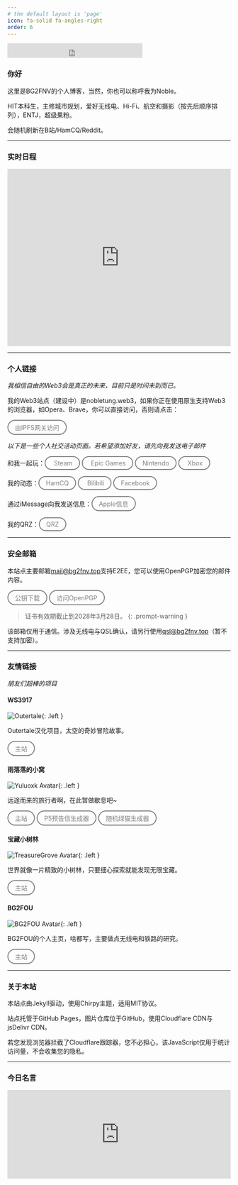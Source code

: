 ```yaml
---
# the default layout is 'page'
icon: fa-solid fa-angles-right
order: 6
---
```

<iframe src="https://free.timeanddate.com/clock/i9qcfrb1/fn16/fs20/fc999/tct/pct/pa5/tt0/tw1/tm1/th1/ta1/tb2" frameborder="0" width="305" height="33" allowtransparency="true"></iframe>

### 你好

这里是BG2FNV的个人博客，当然，你也可以称呼我为Noble。

HIT本科生，主修城市规划，爱好无线电、Hi-Fi、航空和摄影（按先后顺序排列），ENTJ，超级果粉。

会随机刷新在B站/HamCQ/Reddit。

***

### 实时日程

<iframe id="open-web-calendar" 
    style="background:url('https://raw.githubusercontent.com/niccokunzmann/open-web-calendar/master/static/img/loaders/circular-loader.gif') center center no-repeat;"
    src="https://icsviewer.ecam.fr/calendar.html?language=zh_Hans&amp;start_of_week=su&amp;starting_hour=7&amp;tab=week&amp;timezone=Asia%2FShanghai&amp;title=Echo&#039;s%20Events&amp;url=https%3A%2F%2Fp175-caldav.icloud.com%2Fpublished%2F2%2FMTc5OTUyODc1NTMxNzk5NYASTJWtrQ2TcQkQk57PtvTwuP_ve6mHNsWgrIQn0NXu5TbKhimopKC-Evcrfdvguv_LWFv4bLRPnpkK08XaG3E&amp;url=https%3A%2F%2Fp175-caldav.icloud.com%2Fpublished%2F2%2FMTc5OTUyODc1NTMxNzk5NYASTJWtrQ2TcQkQk57PtvR7_Qt2rqCMjjB__EwemcKODG5XoyMwZ8Qi18MvSDTeD7M9e4eXcakQk--ZhXJynEg"
    sandbox="allow-scripts allow-same-origin allow-top-navigation"
    allowTransparency="true" scrolling="no" 
    frameborder="0" height="400px" width="100%"></iframe>

***

### 个人链接

*我相信自由的Web3会是真正的未来，目前只是时间未到而已。*

我的Web3站点（建设中）是<a href="nobletung.web3" target="_blank" style="text-decoration: none;">nobletung.web3</a>，如果你正在使用原生支持Web3的浏览器，如Opera、Brave，你可以直接访问，否则请点击：

<a href="https://ud.me/nobletung.web3" target="_blank" style="text-decoration: none; background: transparent; border: 2px solid gray; color: gray; padding: 5px 15px; border-radius: 50px; display: inline-block; text-align: center;">由IPFS网关访问</a>

*以下是一些个人社交活动页面。若希望添加好友，请先向我发送电子邮件*

和我一起玩：<a href="https://steamcommunity.com/id/nobletung/" target="_blank" style="text-decoration: none; background: transparent; border: 2px solid gray; color: gray; padding: 5px 15px; border-radius: 50px; display: inline-block; text-align: center;">
  Steam</a>  <a href="https://store.epicgames.com/zh-CN/u/03d34458cbf84e4fb5f74fc1adfdc517" target="_blank" style="text-decoration: none; background: transparent; border: 2px solid gray; color: gray; padding: 5px 15px; border-radius: 50px; display: inline-block; text-align: center;">
  Epic Games</a>  <a href="https://lounge.nintendo.com/friendcode/4548-2982-8296/DJhK0VK5R2" target="_blank" style="text-decoration: none; background: transparent; border: 2px solid gray; color: gray; padding: 5px 15px; border-radius: 50px; display: inline-block; text-align: center;">Nintendo</a>  <a href="https://www.xbox.com/zh-CN/play/user/Noble%20E%20Tung" target="_blank" style="text-decoration: none; background: transparent; border: 2px solid gray; color: gray; padding: 5px 15px; border-radius: 50px; display: inline-block; text-align: center;">
  Xbox</a>

我的动态：<a href="https://forum.hamcq.cn/u/4874" target="_blank" style="text-decoration: none; background: transparent; border: 2px solid gray; color: gray; padding: 5px 15px; border-radius: 50px; display: inline-block; text-align: center;">HamCQ</a>  <a href="https://space.bilibili.com/452038587" target="_blank" style="text-decoration: none; background: transparent; border: 2px solid gray; color: gray; padding: 5px 15px; border-radius: 50px; display: inline-block; text-align: center;">
  Bilibili</a>  <a href="https://www.facebook.com/noblee.tung/" target="_blank" style="text-decoration: none; background: transparent; border: 2px solid gray; color: gray; padding: 5px 15px; border-radius: 50px; display: inline-block; text-align: center;">Facebook</a>

通过iMessage向我发送信息：<a href="iMessage:NobleTung@icloud.com" target="_blank" style="text-decoration: none; background: transparent; border: 2px solid gray; color: gray; padding: 5px 15px; border-radius: 50px; display: inline-block; text-align: center;">Apple信息</a>

我的QRZ：<a href="https://www.qrz.com/db/BG2FNV" target="_blank" style="text-decoration: none; background: transparent; border: 2px solid gray; color: gray; padding: 5px 15px; border-radius: 50px; display: inline-block; text-align: center;">QRZ</a>

***

### 安全邮箱

本站点主要邮箱<a href="mailto:mail@bg2fnv.top" target="_blank" style="text-decoration: none;">mail@bg2fnv.top</a>支持E2EE，您可以使用OpenPGP加密您的邮件内容。

  <a href="https://testingcf.jsdelivr.net/gh/NobleTung/nobleetung-media-hosting@main/public-key/Echo_mail@bg2fnv.top-0xC2939DD5FFE75CAE-pub.asc" target="_blank" style="text-decoration: none; background: transparent; border: 2px solid gray; color: gray; padding: 5px 15px; border-radius: 50px; display: inline-block; text-align: center;">公钥下载</a>  <a href="https://www.openpgp.org" target="_blank" style="text-decoration: none; background: transparent; border: 2px solid gray; color: gray; padding: 5px 15px; border-radius: 50px; display: inline-block; text-align: center;">访问OpenPGP</a>

> 证书有效期截止到2028年3月28日。
> {: .prompt-warning }

该邮箱仅用于通信。涉及无线电与QSL确认，请另行使用<a href="mailto:qsl@bg2fnv.top" target="_blank" style="text-decoration: none;">qsl@bg2fnv.top</a>（暂不支持加密）。

***

### 友情链接

*朋友们超棒的项目*

#### WS3917

![Outertale](/img/site/about/ws3917-outertale.png){: .left }

Outertale汉化项目，太空的奇妙冒险故事。

<a href="https://www.ws3917.space/" target="_blank" style="text-decoration: none; background: transparent; border: 2px solid gray; color: gray; padding: 5px 15px; border-radius: 50px; display: inline-block; text-align: center;">主站</a>  

#### 雨落落的小窝

![Yuluoxk Avatar](/img/site/about/yuluoxk-avatar.png){: .left }

远途而来的旅行者啊，在此暂做歇息吧~

<a href="https://yuluoxk.cn/" target="_blank" style="text-decoration: none; background: transparent; border: 2px solid gray; color: gray; padding: 5px 15px; border-radius: 50px; display: inline-block; text-align: center;">主站</a>   <a href="https://yuluoxk.cn/p5/" target="_blank" style="text-decoration: none; background: transparent; border: 2px solid gray; color: gray; padding: 5px 15px; border-radius: 50px; display: inline-block; text-align: center;">P5预告信生成器</a>   <a href="https://yuluoxk.cn/more_suzume/" target="_blank" style="text-decoration: none; background: transparent; border: 2px solid gray; color: gray; padding: 5px 15px; border-radius: 50px; display: inline-block; text-align: center;">随机绿猫生成器</a>

#### 宝藏小树林

![TreasureGrove Avatar](/img/site/about/treasuregrove-avatar.png){: .left }

世界就像一片精致的小树林，只要细心探索就能发现无限宝藏。

  <a href="https://treasuregrove.github.io" target="_blank" style="text-decoration: none; background: transparent; border: 2px solid gray; color: gray; padding: 5px 15px; border-radius: 50px; display: inline-block; text-align: center;">主站</a>

#### BG2FOU

![BG2FOU Avatar](/img/site/about/bg2fou-avatar.png){: .left }

BG2FOU的个人主页，啥都写，主要做点无线电和铁路的研究。

  <a href="https://i.bg2fou.top" target="_blank" style="text-decoration: none; background: transparent; border: 2px solid gray; color: gray; padding: 5px 15px; border-radius: 50px; display: inline-block; text-align: center;">主站</a>

***

### 关于本站

本站点由Jekyll驱动，使用Chirpy主题，适用MIT协议。

站点托管于GitHub Pages，图片仓库位于GitHub，使用Cloudflare CDN与jsDelivr CDN。

若您发现浏览器拦截了Cloudflare跟踪器，您不必担心，该JavaScript仅用于统计访问量，不会收集您的隐私。

***

### 今日名言

<iframe frameBorder="0" style="width:100%;;max-width:660px;height:200px" src="https://kwize.com/quote-of-the-day/embed/&txt=0&font=Georgia&color=000000&background=ffffff&fid=0"></iframe>






